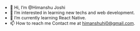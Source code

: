 - 👋 Hi, I’m @Himanshu Joshi
- 👀 I’m interested in learning new techs and web development.
- 🌱 I’m currently learning React Native.
- 📫 How to reach me Contact me at himanshuhj0@gmail.com.

<!---
himanshuhj0/himanshuhj0 is a ✨ special ✨ repository because its `README.md` (this file) appears on your GitHub profile.
You can click the Preview link to take a look at your changes.
--->
